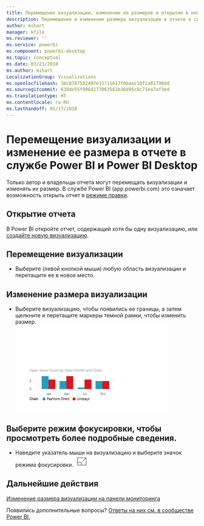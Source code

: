 ```yaml
---
title: Перемещение визуализации, изменение ее размеров и открытие в новом окне
description: Перемещение и изменение размера визуализации в отчете в службе Power BI и Power BI Desktop
author: mihart
manager: kfile
ms.reviewer: ''
ms.service: powerbi
ms.component: powerbi-desktop
ms.topic: conceptual
ms.date: 03/23/2018
ms.author: mihart
LocalizationGroup: Visualizations
ms.openlocfilehash: 38c8787592407e15711617f0baac10f2a81790dd
ms.sourcegitcommit: 638de55f996d177063561b36d95c8c71ea7af3ed
ms.translationtype: HT
ms.contentlocale: ru-RU
ms.lasthandoff: 05/17/2018
---
```

# <a name="move-and-resize-a-visualization-in-a-report-in-power-bi-service-and-power-bi-desktop"></a>Перемещение визуализации и изменение ее размера в отчете в службе Power BI и Power BI Desktop
Только автор и владельцы отчета могут перемещать визуализации и изменять их размер. В службе Power BI (app.powerbi.com) это означает возможность открыть отчет в [режиме правки](service-reading-view-and-editing-view.md).

## <a name="open-the-report"></a>Открытие отчета
В Power BI откройте отчет, содержащий хотя бы одну визуализацию, или [создайте новую визуализацию](power-bi-report-add-visualizations-i.md). 

## <a name="move-the-visualization"></a>Перемещение визуализации
* Выберите (левой кнопкой мыши) любую область визуализации и перетащите ее в новое место.

## <a name="resize-the-visualization"></a>Изменение размера визуализации
* Выберите визуализацию, чтобы появились ее границы, а затем щелкните и перетащите маркеры темной рамки, чтобы изменить размер.  
  ![](media/power-bi-visualization-move-and-resize/untitled.gif)

## <a name="select-focus-mode-to-see-more-detail"></a>Выберите режим фокусировки, чтобы просмотреть более подробные сведения.
* Наведите указатель мыши на визуализацию и выберите значок режима фокусировки.
  ![](media/power-bi-visualization-move-and-resize/pbi_popouticon.jpg)

## <a name="next-steps"></a>Дальнейшие действия
[Изменение размера визуализации на панели мониторинга](service-dashboard-edit-tile.md)  

Появились дополнительные вопросы? [Ответы на них см. в сообществе Power BI.](http://community.powerbi.com/)